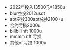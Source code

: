 - 2022年投入13500元=1850u
- blur空投2012usdt
- apt空投300apt兑换2100+u
- 合约亏损2000u
- bilibili nft 1000u
- mmmm nft 亏损
- 其他nft亏损 1000u